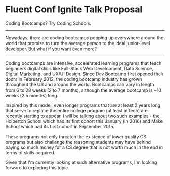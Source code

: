 # Fluent Conf Ignite Talk Proposal

Coding Bootcamps? Try Coding Schools.

---

Nowadays, there are coding bootcamps popping up everywhere around the world that promise to turn the average person to the ideal junior-level developer. But what if you want even more?

---

Coding bootcamps are intensive, accelerated learning programs that teach beginners digital skills like Full-Stack Web Development, Data Science, Digital Marketing, and UX/UI Design. Since Dev Bootcamp first opened their doors in February 2012, the coding bootcamp industry has grown throughout the US and around the world. Bootcamps can vary in length from 6 to 28 weeks (2 to 7 months), although the average bootcamp is ~10 weeks (2.5 months) long.

Inspired by this model, even longer programs that are at least 2 years long that serve to replace the entire college program (at least in tech) are recently starting to appear. I will be talking about two such examples - the Holberton School which had its first cohort this January (in 2016) and Make School which had its first cohort in September 2015.

These programs not only threaten the existence of lower quality CS programs but also challenge the reasoning students may have behind paying so much money for a CS degree that is not worth much in the end in terms of skills acquired.

Given that I'm currently looking at such alternative programs, I'm looking forward to exploring this topic.
